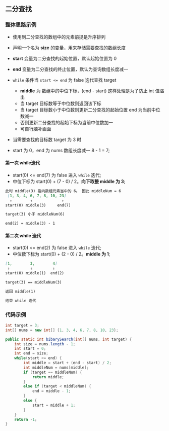 ## 二分查找

### 整体思路示例

- 使用到二分查找的数组中的元素前提是升序排列
- 声明一个名为 **size** 的变量，用来存储需要查找的数组长度
- **start** 变量为二分查找的起始位置，默认起始位置为 0
- **end** 变量为二分查找的终止位置，默认为查询数组长度减一
- `while` 条件当 `start <= end` 为 false 迭代查找 target
  - **middle** 为 数组中的中位下标，(end - start) 这样处理是为了防止 int 值溢出
  - 当 target 目标数等于中位数则返回该下标
  - 当 target 目标数小于中位数则更新二分查找的起始位置 end 为当前中位数减一
  - 否则更新二分查找的起始下标为当前中位数加一
  - 可自行脑补画面

- 当需要查找的目标数 target 为 3 时
- start 为 0，end 为 nums 数组长度减一 8 - 1 = 7;

#### 第一次 while迭代
- start(0) <= end(7) 为 false 进入 `while` 迭代;
- 中位下标为 start(0) + (7 - 0) / 2。**向下取整 middle 为 3**;
~~~markdown
此时 middle(3) 指向数组元素当中的 6。 因此 middleNum = 6
 [1, 3, 4, 6, 7, 8, 10, 23]
  ↑        ↑             ↑
start(0) middle(3)     end(7)

target(3) 小于 middleNum(6)

end(2) = middle(3) - 1
~~~

#### 第二次 while 迭代
- start(0) <= end(2) 为 false 进入 `while` 迭代;
- 中位数下标为 start(0) + (2 - 0) / 2。**middle 为 1**;
~~~markdown
[1,        3,        4]
 ↑         ↑         ↑
start(0) middle(1)  end(2)

target(3) == middleNum(3)

返回 middle(1)

结束 while 迭代
~~~
### 代码示例
~~~java
int target = 3;
int[] nums = new int[] {1, 3, 4, 6, 7, 8, 10, 23};

public static int bibarySearch(int[] nums, int target) {
    int size = nums.length - 1;
    int start = 0;
    int end = size;
    while(start <= end) {
        int middle = start + (end - start) / 2;
        int middleNum = nums[middle];
        if (target == middleNum) {
            return middle;
        }
        else if (target < middleNum) {
            end = middle - 1;
        }
        else {
            start = middle + 1;
        }
    }
    return -1;
}
~~~